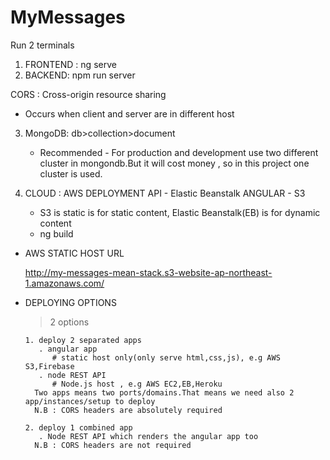 # MyMessages

Run 2 terminals

1. FRONTEND : ng serve
2. BACKEND: npm run server

CORS : Cross-origin resource sharing

- Occurs when client and server are in different host

3. MongoDB:
   db>collection>document

   * Recommended - For production and development use two different cluster in mongondb.But it will 
     cost money , so in this project one cluster is used. 

4. CLOUD : AWS DEPLOYMENT
    API - Elastic Beanstalk
    ANGULAR - S3
     * S3 is static is for static content, Elastic Beanstalk(EB) is for dynamic content
     * ng build  
  
  * AWS STATIC HOST URL

    http://my-messages-mean-stack.s3-website-ap-northeast-1.amazonaws.com/

  * DEPLOYING OPTIONS 
    > 2 options

        1. deploy 2 separated apps
           . angular app
              # static host only(only serve html,css,js), e.g AWS S3,Firebase
           . node REST API
              # Node.js host , e.g AWS EC2,EB,Heroku
          Two apps means two ports/domains.That means we need also 2 app/instances/setup to deploy 
          N.B : CORS headers are absolutely required

        2. deploy 1 combined app
           . Node REST API which renders the angular app too
          N.B : CORS headers are not required
     